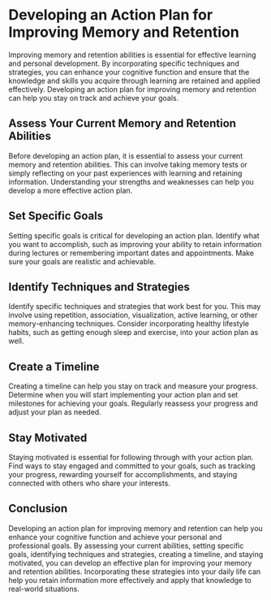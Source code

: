 Developing an Action Plan for Improving Memory and Retention
===================================================================================

Improving memory and retention abilities is essential for effective learning and personal development. By incorporating specific techniques and strategies, you can enhance your cognitive function and ensure that the knowledge and skills you acquire through learning are retained and applied effectively. Developing an action plan for improving memory and retention can help you stay on track and achieve your goals.

Assess Your Current Memory and Retention Abilities
--------------------------------------------------

Before developing an action plan, it is essential to assess your current memory and retention abilities. This can involve taking memory tests or simply reflecting on your past experiences with learning and retaining information. Understanding your strengths and weaknesses can help you develop a more effective action plan.

Set Specific Goals
------------------

Setting specific goals is critical for developing an action plan. Identify what you want to accomplish, such as improving your ability to retain information during lectures or remembering important dates and appointments. Make sure your goals are realistic and achievable.

Identify Techniques and Strategies
----------------------------------

Identify specific techniques and strategies that work best for you. This may involve using repetition, association, visualization, active learning, or other memory-enhancing techniques. Consider incorporating healthy lifestyle habits, such as getting enough sleep and exercise, into your action plan as well.

Create a Timeline
-----------------

Creating a timeline can help you stay on track and measure your progress. Determine when you will start implementing your action plan and set milestones for achieving your goals. Regularly reassess your progress and adjust your plan as needed.

Stay Motivated
--------------

Staying motivated is essential for following through with your action plan. Find ways to stay engaged and committed to your goals, such as tracking your progress, rewarding yourself for accomplishments, and staying connected with others who share your interests.

Conclusion
----------

Developing an action plan for improving memory and retention can help you enhance your cognitive function and achieve your personal and professional goals. By assessing your current abilities, setting specific goals, identifying techniques and strategies, creating a timeline, and staying motivated, you can develop an effective plan for improving your memory and retention abilities. Incorporating these strategies into your daily life can help you retain information more effectively and apply that knowledge to real-world situations.
